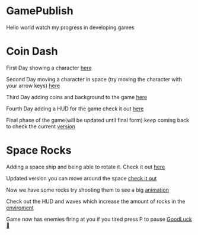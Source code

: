 # GamePublish
Hello world watch my progress in developing games

# Coin Dash
First Day showing a character [here](coindash/player_scene/) 


Second Day moving a character in space (try moving the character with your arrow keys) [here](coindash/player_sceneb/)


Third Day adding coins and background to the game [here](coindash/player_scenec/)

Fourth Day adding a HUD for the game check it out [here](coindash/player_scened/)

Final phase of the game(will be updated until final form) keep coming back to check the current [version](coindash/player_scenee/)

# Space Rocks
Adding a space ship and being able to rotate it. Check it out [here](spacerocks/space_rocks/)

Updated version you can move around the space [check it out](spacerocks/spacerocks_a/)

Now we have some rocks try shooting them to see a big [animation](spacerocks/spacerocks2)

Check out the HUD and waves which increase the amount of rocks in the [enviroment](spacerocks/spacerocks3)

Game now has enemies firing at you if you tired press P to pause [GoodLuck🫶](spacerocks/spacerocks4a)
